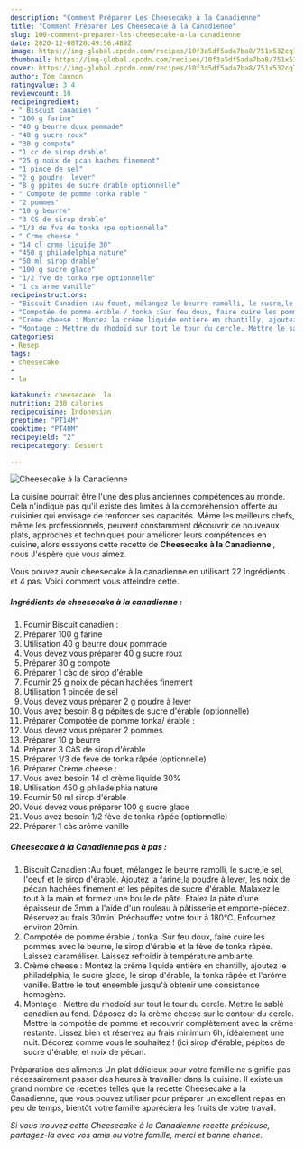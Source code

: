 ```yaml
---
description: "Comment Préparer Les Cheesecake à la Canadienne"
title: "Comment Préparer Les Cheesecake à la Canadienne"
slug: 100-comment-preparer-les-cheesecake-a-la-canadienne
date: 2020-12-08T20:49:56.489Z
image: https://img-global.cpcdn.com/recipes/10f3a5df5ada7ba8/751x532cq70/cheesecake-a-la-canadienne-photo-principale-de-la-recette.jpg
thumbnail: https://img-global.cpcdn.com/recipes/10f3a5df5ada7ba8/751x532cq70/cheesecake-a-la-canadienne-photo-principale-de-la-recette.jpg
cover: https://img-global.cpcdn.com/recipes/10f3a5df5ada7ba8/751x532cq70/cheesecake-a-la-canadienne-photo-principale-de-la-recette.jpg
author: Tom Cannon
ratingvalue: 3.4
reviewcount: 10
recipeingredient:
- " Biscuit canadien "
- "100 g farine"
- "40 g beurre doux pommade"
- "40 g sucre roux"
- "30 g compote"
- "1 cc de sirop drable"
- "25 g noix de pcan haches finement"
- "1 pince de sel"
- "2 g poudre  lever"
- "8 g ppites de sucre drable optionnelle"
- " Compote de pomme tonka rable "
- "2 pommes"
- "10 g beurre"
- "3 CS de sirop drable"
- "1/3 de fve de tonka rpe optionnelle"
- " Crme cheese "
- "14 cl crme liquide 30"
- "450 g philadelphia nature"
- "50 ml sirop drable"
- "100 g sucre glace"
- "1/2 fve de tonka rpe optionnelle"
- "1 cs arme vanille"
recipeinstructions:
- "Biscuit Canadien :Au fouet, mélangez le beurre ramolli, le sucre,le sel, l&#39;oeuf et le sirop d&#39;érable. Ajoutez la farine,la poudre à lever, les noix de pécan hachées finement et les pépites de sucre d&#39;érable. Malaxez le tout à la main et formez une boule de pâte. Etalez la pâte d&#39;une épaisseur de 3mm à l&#39;aide d&#39;un rouleau à pâtisserie et emporte-piécez. Réservez au frais 30min. Préchauffez votre four à 180°C. Enfournez environ 20min."
- "Compotée de pomme érable / tonka :Sur feu doux, faire cuire les pommes avec le beurre, le sirop d&#39;érable et la fève de tonka râpée. Laissez caraméliser. Laissez refroidir à température ambiante."
- "Crème cheese : Montez la crème liquide entière en chantilly, ajoutez le philadelphia, le sucre glace, le sirop d&#39;érable, la tonka râpée et l&#39;arôme vanille. Battre le tout ensemble jusqu&#39;à obtenir une consistance homogène."
- "Montage : Mettre du rhodoïd sur tout le tour du cercle. Mettre le sablé canadien au fond. Déposez de la crème cheese sur le contour du cercle. Mettre la compotée de pomme et recouvrir complètement avec la crème restante. Lissez bien et réservez au frais minimum 6h, idéalement une nuit. Décorez comme vous le souhaitez ! (ici sirop d&#39;érable, pépites de sucre d&#39;érable, et noix de pécan."
categories:
- Resep
tags:
- cheesecake
- 
- la

katakunci: cheesecake  la 
nutrition: 230 calories
recipecuisine: Indonesian
preptime: "PT14M"
cooktime: "PT40M"
recipeyield: "2"
recipecategory: Dessert

---
```



![Cheesecake à la Canadienne](https://img-global.cpcdn.com/recipes/10f3a5df5ada7ba8/751x532cq70/cheesecake-a-la-canadienne-photo-principale-de-la-recette.jpg)

La cuisine pourrait être l'une des plus anciennes compétences au monde. Cela n'indique pas qu'il existe des limites à la compréhension offerte au cuisinier qui envisage de renforcer ses capacités. Même les meilleurs chefs, même les professionnels, peuvent constamment découvrir de nouveaux plats, approches et techniques pour améliorer leurs compétences en cuisine, alors essayons cette recette de <strong> Cheesecake à la Canadienne </strong>, nous J'espère que vous aimez.

<!--inarticleads1-->

Vous pouvez avoir cheesecake à la canadienne en utilisant 22 Ingrédients et 4 pas. Voici comment vous atteindre cette.

##### Ingrédients de cheesecake à la canadienne :

1. Fournir  Biscuit canadien :
1. Préparer 100 g farine
1. Utilisation 40 g beurre doux pommade
1. Vous devez vous préparer 40 g sucre roux
1. Préparer 30 g compote
1. Préparer 1 càc de sirop d&#39;érable
1. Fournir 25 g noix de pécan hachées finement
1. Utilisation 1 pincée de sel
1. Vous devez vous préparer 2 g poudre à lever
1. Vous avez besoin 8 g pépites de sucre d&#39;érable (optionnelle)
1. Préparer  Compotée de pomme tonka/ érable :
1. Vous devez vous préparer 2 pommes
1. Préparer 10 g beurre
1. Préparer 3 CàS de sirop d&#39;érable
1. Préparer 1/3 de fève de tonka râpée (optionnelle)
1. Préparer  Crème cheese :
1. Vous avez besoin 14 cl crème liquide 30%
1. Utilisation 450 g philadelphia nature
1. Fournir 50 ml sirop d&#39;érable
1. Vous devez vous préparer 100 g sucre glace
1. Vous avez besoin 1/2 fève de tonka râpée (optionnelle)
1. Préparer 1 càs arôme vanille




<!--inarticleads2-->

##### Cheesecake à la Canadienne pas à pas :

1. Biscuit Canadien :Au fouet, mélangez le beurre ramolli, le sucre,le sel, l&#39;oeuf et le sirop d&#39;érable. Ajoutez la farine,la poudre à lever, les noix de pécan hachées finement et les pépites de sucre d&#39;érable. Malaxez le tout à la main et formez une boule de pâte. Etalez la pâte d&#39;une épaisseur de 3mm à l&#39;aide d&#39;un rouleau à pâtisserie et emporte-piécez. Réservez au frais 30min. Préchauffez votre four à 180°C. Enfournez environ 20min.
1. Compotée de pomme érable / tonka :Sur feu doux, faire cuire les pommes avec le beurre, le sirop d&#39;érable et la fève de tonka râpée. Laissez caraméliser. Laissez refroidir à température ambiante.
1. Crème cheese : Montez la crème liquide entière en chantilly, ajoutez le philadelphia, le sucre glace, le sirop d&#39;érable, la tonka râpée et l&#39;arôme vanille. Battre le tout ensemble jusqu&#39;à obtenir une consistance homogène.
1. Montage : Mettre du rhodoïd sur tout le tour du cercle. Mettre le sablé canadien au fond. Déposez de la crème cheese sur le contour du cercle. Mettre la compotée de pomme et recouvrir complètement avec la crème restante. Lissez bien et réservez au frais minimum 6h, idéalement une nuit. Décorez comme vous le souhaitez ! (ici sirop d&#39;érable, pépites de sucre d&#39;érable, et noix de pécan.




<!--inarticleads1-->

<p>
Préparation des aliments Un plat délicieux pour votre famille ne signifie pas nécessairement passer des heures à travailler dans la cuisine. Il existe un grand nombre de recettes telles que la recette Cheesecake à la Canadienne, que vous pouvez utiliser pour préparer un excellent repas en peu de temps, bientôt votre famille appréciera les fruits de votre travail.
</p>

<p>
<i>Si vous trouvez cette Cheesecake à la Canadienne recette précieuse, partagez-la avec vos amis ou votre famille, merci et bonne chance.</i>
</p>
